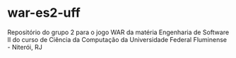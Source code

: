 # war-es2-uff
Repositório do grupo 2 para o jogo WAR da matéria Engenharia de Software II do curso de Ciência da Computação da Universidade Federal Fluminense - Niterói, RJ 
